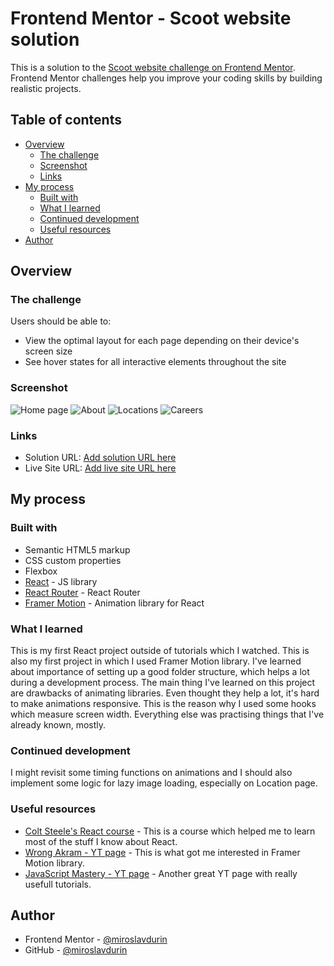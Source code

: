 # Frontend Mentor - Scoot website solution

This is a solution to the [Scoot website challenge on Frontend Mentor](https://www.frontendmentor.io/challenges/scoot-multipage-website-N76alNPRJ). Frontend Mentor challenges help you improve your coding skills by building realistic projects. 

## Table of contents

- [Overview](#overview)
  - [The challenge](#the-challenge)
  - [Screenshot](#screenshot)
  - [Links](#links)
- [My process](#my-process)
  - [Built with](#built-with)
  - [What I learned](#what-i-learned)
  - [Continued development](#continued-development)
  - [Useful resources](#useful-resources)
- [Author](#author)

## Overview

### The challenge

Users should be able to:

- View the optimal layout for each page depending on their device's screen size
- See hover states for all interactive elements throughout the site

### Screenshot

![Home page](https://ibb.co/hMxV6vB)
![About](https://ibb.co/f9h98xW)
![Locations](https://ibb.co/qm1w44X)
![Careers](https://ibb.co/QdysSXh)

### Links

- Solution URL: [Add solution URL here](https://github.com/miroslavdurin/Scoot)
- Live Site URL: [Add live site URL here](https://scoot-mdurin.netlify.app)

## My process

### Built with

- Semantic HTML5 markup
- CSS custom properties
- Flexbox
- [React](https://reactjs.org/) - JS library
- [React Router](https://reactrouter.com/docs/en/v6) - React Router
- [Framer Motion](https://www.framer.com/motion/) - Animation library for React

### What I learned

This is my first React project outside of tutorials which I watched. This is also my first project in which I used Framer Motion library.
I've learned about importance of setting up a good folder structure, which helps a lot during a development process. The main thing I've
learned on this project are drawbacks of animating libraries. Even thought they help a lot, it's hard to make animations responsive.
This is the reason why I used some hooks which measure screen width. Everything else was practising things that I've already known, mostly.

### Continued development

I might revisit some timing functions on animations and I should also implement some logic for lazy image loading, especially on Location page.

### Useful resources

- [Colt Steele's React course](https://www.udemy.com/course/modern-react-bootcamp/) - This is a course which helped me to learn most of the stuff I know about React.
- [Wrong Akram - YT page](https://www.youtube.com/c/WrongAkram) - This is what got me interested in Framer Motion library.
- [JavaScript Mastery - YT page](https://www.youtube.com/c/JavaScriptMastery) - Another great YT page with really usefull tutorials.

## Author

- Frontend Mentor - [@miroslavdurin](https://www.frontendmentor.io/profile/miroslavdurin)
- GitHub - [@miroslavdurin](https://www.twitter.com/miroslavdurin)

